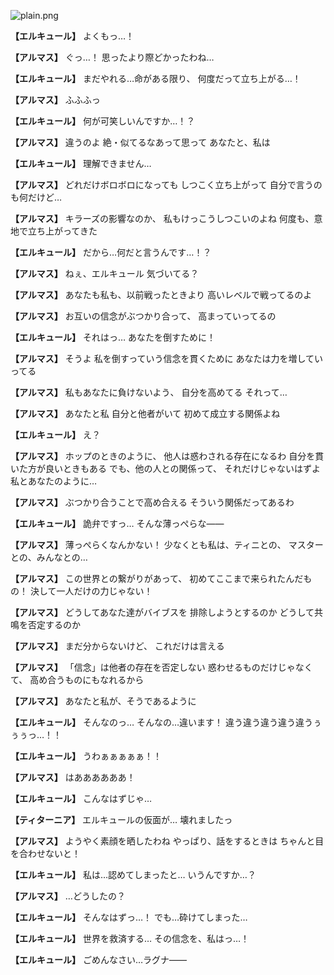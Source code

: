
![plain.png](../images/backgrounds/plain.png)

**【エルキュール】**
よくもっ…！

**【アルマス】**
ぐっ…！
思ったより際どかったわね…

**【エルキュール】**
まだやれる…命がある限り、
何度だって立ち上がる…！

**【アルマス】**
ふふふっ

**【エルキュール】**
何が可笑しいんですか…！？

**【アルマス】**
違うのよ
絶・似てるなあって思って
あなたと、私は

**【エルキュール】**
理解できません…

**【アルマス】**
どれだけボロボロになっても
しつこく立ち上がって
自分で言うのも何だけど…

**【アルマス】**
キラーズの影響なのか、
私もけっこうしつこいのよね
何度も、意地で立ち上がってきた

**【エルキュール】**
だから…何だと言うんです…！？

**【アルマス】**
ねぇ、エルキュール
気づいてる？

**【アルマス】**
あなたも私も、以前戦ったときより
高いレベルで戦ってるのよ

**【アルマス】**
お互いの信念がぶつかり合って、
高まっていってるの

**【エルキュール】**
それはっ…
あなたを倒すために！

**【アルマス】**
そうよ
私を倒すっていう信念を貫くために
あなたは力を増していってる

**【アルマス】**
私もあなたに負けないよう、
自分を高めてる
それって…

**【アルマス】**
あなたと私
自分と他者がいて
初めて成立する関係よね

**【エルキュール】**
え？

**【アルマス】**
ホップのときのように、
他人は惑わされる存在になるわ
自分を貫いた方が良いときもある
でも、他の人との関係って、
それだけじゃないはずよ
私とあなたのように…

**【アルマス】**
ぶつかり合うことで高め合える
そういう関係だってあるわ

**【エルキュール】**
詭弁ですっ…
そんな薄っぺらな――

**【アルマス】**
薄っぺらくなんかない！
少なくとも私は、ティニとの、
マスターとの、みんなとの…

**【アルマス】**
この世界との繋がりがあって、
初めてここまで来られたんだもの！
決して一人だけの力じゃない！

**【アルマス】**
どうしてあなた達がバイブスを
排除しようとするのか
どうして共鳴を否定するのか

**【アルマス】**
まだ分からないけど、
これだけは言える

**【アルマス】**
「信念」は他者の存在を否定しない
惑わせるものだけじゃなくて、
高め合うものにもなれるから

**【アルマス】**
あなたと私が、そうであるように

**【エルキュール】**
そんなのっ…
そんなの…違います！
違う違う違う違う違うぅぅぅっ…！！

**【エルキュール】**
うわぁぁぁぁぁ！！

**【アルマス】**
はああああああ！

**【エルキュール】**
こんなはずじゃ…

**【ティターニア】**
エルキュールの仮面が…
壊れましたっ

**【アルマス】**
ようやく素顔を晒したわね
やっぱり、話をするときは
ちゃんと目を合わせないと！

**【エルキュール】**
私は…認めてしまったと…
いうんですか…？

**【アルマス】**
…どうしたの？

**【エルキュール】**
そんなはずっ…！
でも…砕けてしまった…

**【エルキュール】**
世界を救済する…
その信念を、私はっ…！

**【エルキュール】**
ごめんなさい…ラグナ――